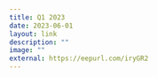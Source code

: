 ```yaml
---
title: Q1 2023
date: 2023-06-01
layout: link
description: ""
image: ""
external: https://eepurl.com/iryGR2
---
```

